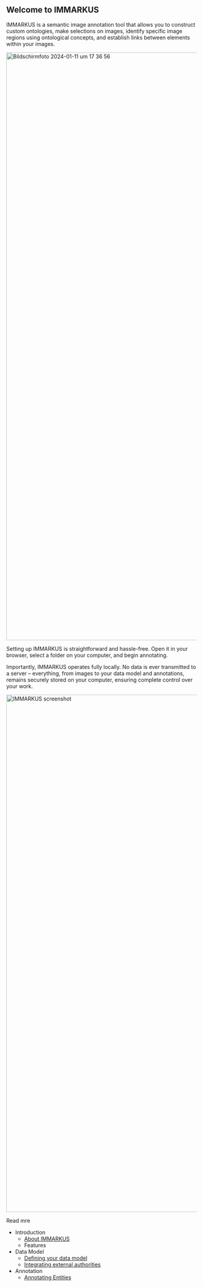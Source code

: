 ## Welcome to IMMARKUS 

IMMARKUS is a semantic image annotation tool that allows you to construct custom ontologies, make selections on images, identify specific image regions using ontological concepts, and establish links between elements within your images.

<img width="1552" alt="Bildschirmfoto 2024-01-11 um 17 36 56" src="https://github.com/rsimon/immarkus/assets/470971/f674d6bc-9339-4e4c-9db8-c3c229d82b29">

Setting up IMMARKUS is straightforward and hassle-free. Open it in your browser, select a folder on your computer, and begin annotating. 

Importantly, IMMARKUS operates fully locally. No data is ever transmitted to a server – everything, from images to your data model and annotations, remains securely stored on your computer, ensuring complete control over your work.

<img width="1366" alt="IMMARKUS screenshot" src="https://github.com/rsimon/immarkus/assets/470971/6aa05112-e36b-4588-910f-81f9029f338e">

Read mre

- Introduction
  - [About IMMARKUS](wiki/About-IMMARKUS)
  - Features
- Data Model
  - [Defining your data model](wiki/Defining-your-data-model)
  - [Integrating external authorities](wiki/Integrating-external-authorities)
- Annotation
  - [Annotating Entities](wiki/Annotating-Entities)
